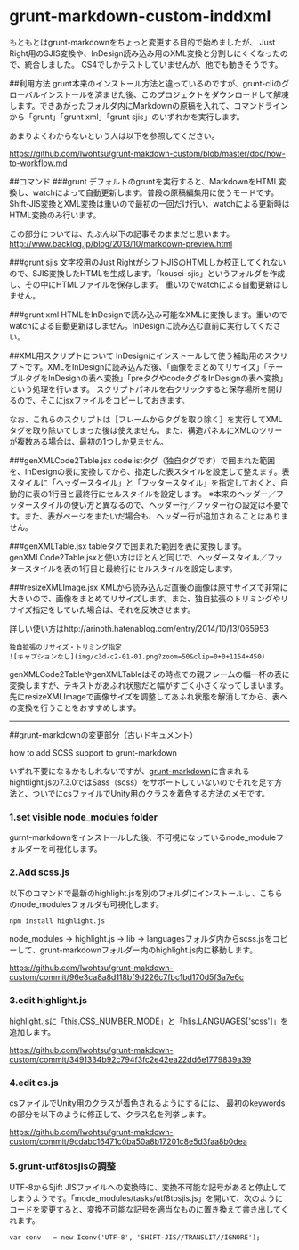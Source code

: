 grunt-markdown-custom-inddxml
====================

もともとはgrunt-markdownをちょっと変更する目的で始めましたが、
Just Right用のSJIS変換や、InDesign読み込み用のXML変換と分割しにくくなったので、統合しました。
CS4でしかテストしていませんが、他でも動きそうです。

##利用方法
grunt本来のインストール方法と違っているのですが、grunt-cliのグローバルインストールを済ませた後、このプロジェクトをダウンロードして解凍します。できあがったフォルダ内にMarkdownの原稿を入れて、コマンドラインから「grunt」「grunt xml」「grunt sjis」のいずれかを実行します。

あまりよくわからないという人は以下を参照してください。

https://github.com/lwohtsu/grunt-makdown-custom/blob/master/doc/how-to-workflow.md

##コマンド
###grunt
デフォルトのgruntを実行すると、MarkdownをHTML変換し、watchによって自動更新します。普段の原稿編集用に使うモードです。Shift-JIS変換とXML変換は重いので最初の一回だけ行い、watchによる更新時はHTML変換のみ行います。

この部分については、たぶん以下の記事そのままだと思います。
http://www.backlog.jp/blog/2013/10/markdown-preview.html

###grunt sjis
文字校用のJust RightがシフトJISのHTMLしか校正してくれないので、SJIS変換したHTMLを生成します。「kousei-sjis」というフォルダを作成し、その中にHTMLファイルを保存します。
重いのでwatchによる自動更新はしません。

###grunt xml
HTMLをInDesignで読み込み可能なXMLに変換します。重いのでwatchによる自動更新はしません。InDesignに読み込む直前に実行してください。

##XML用スクリプトについて
InDesignにインストールして使う補助用のスクリプトです。XMLをInDesignに読み込んだ後、「画像をまとめてリサイズ」「テーブルタグをInDesignの表へ変換」「preタグやcodeタグをInDesignの表へ変換」という処理を行います。
スクリプトパネルを右クリックすると保存場所を開けるので、そこにjsxファイルをコピーしておきます。

なお、これらのスクリプトは［フレームからタグを取り除く］を実行してXMLタグを取り除いてしまった後は使えません。また、構造パネルにXMLのツリーが複数ある場合は、最初の1つしか見ません。

###genXMLCode2Table.jsx
codelistタグ（独自タグです）で囲まれた範囲を、InDesignの表に変換してから、指定した表スタイルを設定して整えます。表スタイルに「ヘッダースタイル」と「フッタースタイル」を指定しておくと、自動的に表の1行目と最終行にセルスタイルを設定します。
※本来のヘッダー／フッタースタイルの使い方と異なるので、ヘッダー行／フッター行の設定は不要です。また、表がページをまたいだ場合も、ヘッダー行が追加されることはありません。

###genXMLTable.jsx
tableタグで囲まれた範囲を表に変換します。genXMLCode2Table.jsxと使い方はほとんど同じで、ヘッダースタイル／フッタースタイルを表の1行目と最終行にセルスタイルを設定します。

###resizeXMLImage.jsx
XMLから読み込んだ直後の画像は原寸サイズで非常に大きいので、画像をまとめてリサイズします。また、独自拡張のトリミングやリサイズ指定をしていた場合は、それを反映させます。

詳しい使い方はhttp://arinoth.hatenablog.com/entry/2014/10/13/065953

```
独自拡張のリサイズ・トリミング指定
![キャプションなし](img/c3d-c2-01-01.png?zoom=50&clip=0+0+1154+450)
```

genXMLCode2TableやgenXMLTableはその時点での親フレームの幅一杯の表に変換しますが、テキストがあふれ状態だと幅がすごく小さくなってしまいます。先にresizeXMLImageで画像サイズを調整してあふれ状態を解消してから、表への変換を行うことをおすすめします。



---

##grunt-markdownの変更部分（古いドキュメント）

how to add SCSS support to grunt-markdown

いずれ不要になるかもしれないですが、[grunt-markdown](https://github.com/treasonx/grunt-markdown)に含まれるhightlight.jsの7.3.0ではSass（scss）をサポートしていないのでそれを足す方法と、ついでにcsファイルでUnity用のクラスを着色する方法のメモです。

### 1.set visible node_modules folder
gurnt-markdownをインストールした後、不可視になっているnode_moduleフォルダーを可視化します。

### 2.Add scss.js
以下のコマンドで最新のhighlight.jsを別のフォルダにインストールし、こちらのnode_modulesフォルダも可視化します。
```bash
npm install highlight.js
```
node_modules -> highlight.js -> lib -> languagesフォルダ内からscss.jsをコピーして、grunt-markdownフォルダー内のhighlight.js内に移動します。

https://github.com/lwohtsu/grunt-makdown-custom/commit/96e3ca8a8d118bf9d226c7fbc1bd170d5f3a7e6c

### 3.edit highlight.js
highlight.jsに「this.CSS_NUMBER_MODE」と「hljs.LANGUAGES['scss']」を追加します。

https://github.com/lwohtsu/grunt-makdown-custom/commit/3491334b92c794f3fc2e42ea22dd6e1779839a39

### 4.edit cs.js
csファイルでUnity用のクラスが着色されるようにするには、
最初のkeywordsの部分を以下のように修正して、クラス名を列挙します。

https://github.com/lwohtsu/grunt-makdown-custom/commit/9cdabc16471c0ba50a8b17201c8e5d3faa8b0dea


### 5.grunt-utf8tosjisの調整
UTF-8からSjift JISファイルへの変換時に、変換不可能な記号があると停止してしまうようです。「mode_modules/tasks/utf8tosjis.js」を開いて、次のようにコードを変更すると、変換不可能な記号を適当なものに置き換えて書き出してくれます。

```
var conv   = new Iconv('UTF-8', 'SHIFT-JIS//TRANSLIT//IGNORE');
```
